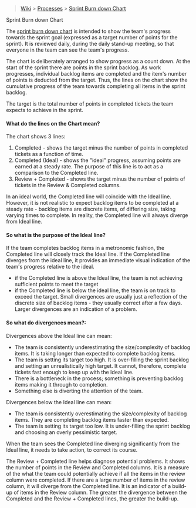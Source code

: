 > [Wiki](Home) > [Processes](Processes) > [Sprint Burn down Chart](Sprint-Burn-down-Chart)

Sprint Burn down Chart

The [sprint burn down chart](http://shadow.isis.cclrc.ac.uk/ibex/burndown-points.html) is intended to show the team's progress towards the sprint goal (expressed as a target number of points for the sprint).  It is reviewed daily, during the daily stand-up meeting, so that everyone in the team can see the team's progress.

The chart is deliberately arranged to show progress as a count down.  At the start of the sprint there are <N> points in the sprint backlog.  As work progresses, individual backlog items are completed and the item's number of points is deducted from the target.  Thus, the lines on the chart show the cumulative progress of the team towards completing all items in the sprint backlog.

The target is the total number of points in completed tickets the team expects to achieve in the sprint.

#### What do the lines on the Chart mean?  
The chart shows 3 lines:
   1. Completed - shows the target minus the number of points in completed tickets as a function of time.
   1. Completed (Ideal) - shows the "ideal" progress, assuming points are earned at a steady rate.  The purpose of this line is to act as a comparison to the Completed line.
   1. Review + Completed - shows the target minus the number of points of tickets in the Review & Completed columns.

In an ideal world, the Completed line will coincide with the Ideal line.  However, it is not realistic to expect backlog items to be completed at a steady rate - backlog items are discrete items, of differing size, taking varying times to complete.  In reality, the Completed line will always diverge from Ideal line.  

#### So what is the purpose of the Ideal line?  
If the team completes backlog items in a metronomic fashion, the Completed line will closely track the Ideal line.  If the Completed line diverges from the ideal line, it provides an immediate visual indication of the team's progress relative to the ideal.
   * if the Completed line is above the Ideal line, the team is not achieving sufficient points to meet the target
   * if the Completed line is below the ideal line, the team is on track to exceed the target.
Small divergences are usually just a reflection of the discrete size of backlog items - they usually correct after a few days.  Larger divergences are an indication of a problem.

#### So what do divergences mean?:
Divergences above the Ideal line can mean:
   * The team is consistently underestimating the size/complexity of backlog items.  It is taking longer than expected to complete backlog items.
   * The team is setting its target too high.  It is over-filling the sprint backlog and setting an unrealistically high target.  It cannot, therefore, complete tickets fast enough to keep up with the Ideal line.
   * There is a bottleneck in the process; something is preventing backlog items making it through to completion.
   * Something else is diverting the attention of the team.

Divergences below the Ideal line can mean:
   * The team is consistently overestimating the size/complexity of backlog items.  They are completing backlog items faster than expected.
   * The team is setting its target too low.  It is under-filling the sprint backlog and choosing an overly pessimistic target.

When the team sees the Completed line diverging significantly from the Ideal line, it needs to take action, to correct its course.

The Review + Completed line helps diagnose potential problems.  It shows the number of points in the Review and Completed columns.  It is a measure of the what the team could potentially achieve if all the items in the review column were completed.  If there are a large number of items in the review column, it will diverge from the Completed line.  It is an indicator of a build-up of items in the Review column.  The greater the divergence between the Completed  and the Review + Completed lines, the greater the build-up.
